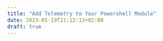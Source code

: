 ```yaml
---
title: "Add Telemetry to Your Powershell Module"
date: 2023-05-19T21:12:13+02:00
draft: true
---
```


